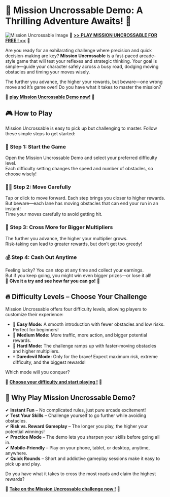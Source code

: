 # 🐔 Mission Uncrossable Demo: A Thrilling Adventure Awaits! 🐔

![Mission Uncrossable Image]([https://i.ibb.co/jkvThvH9/image.jpg](https://res.cloudinary.com/dzwk5oovk/image/upload/v1729821916/EMD/mission%20uncrossable%20uk/mission-uncrossable-banner_fa8akz.jpg))
🐔 **[>> PLAY MISSION UNCROSSABLE FOR FREE ! <<]([#](https://fspace.link/register))** 🐔

Are you ready for an exhilarating challenge where precision and quick decision-making are key? **Mission Uncrossable** is a fast-paced arcade-style game that will test your reflexes and strategic thinking. Your goal is simple—guide your character safely across a busy road, dodging moving obstacles and timing your moves wisely.

The further you advance, the higher your rewards, but beware—one wrong move and it’s game over! Do you have what it takes to master the mission?

🐔 **[play Mission Uncrossable Demo now!]([#](https://fspace.link/register))** 🐔

## 🎮 How to Play

Mission Uncrossable is easy to pick up but challenging to master. Follow these simple steps to get started:

### 🚀 Step 1: Start the Game
Open the Mission Uncrossable Demo and select your preferred difficulty level.  
Each difficulty setting changes the speed and number of obstacles, so choose wisely!

### 🏃‍♂️ Step 2: Move Carefully
Tap or click to move forward. Each step brings you closer to higher rewards.  
But beware—each lane has moving obstacles that can end your run in an instant!  
Time your moves carefully to avoid getting hit.

### 🎯 Step 3: Cross More for Bigger Multipliers
The further you advance, the higher your multiplier grows.  
Risk-taking can lead to greater rewards, but don’t get too greedy!

### 💰 Step 4: Cash Out Anytime
Feeling lucky? You can stop at any time and collect your earnings.  
But if you keep going, you might win even bigger prizes—or lose it all!  
🐔 **Give it a try and see how far you can go!** 🐔

## 🔥 Difficulty Levels – Choose Your Challenge

Mission Uncrossable offers four difficulty levels, allowing players to customize their experience:

- 🐥 **Easy Mode:** A smooth introduction with fewer obstacles and low risks. Perfect for beginners!
- 🚗 **Medium Mode:** More traffic, more action, and bigger potential rewards.
- 🚛 **Hard Mode:** The challenge ramps up with faster-moving obstacles and higher multipliers.
- 💀 **Daredevil Mode:** Only for the brave! Expect maximum risk, extreme difficulty, and the biggest rewards!

Which mode will you conquer?

🐔 **[Choose your difficulty and start playing !](https://fspace.link/register)** 🐔

## 🎯 Why Play Mission Uncrossable Demo?

✔ **Instant Fun** – No complicated rules, just pure arcade excitement!  
✔ **Test Your Skills** – Challenge yourself to go further while avoiding obstacles.  
✔ **Risk vs. Reward Gameplay** – The longer you play, the higher your potential winnings!  
✔ **Practice Mode** – The demo lets you sharpen your skills before going all in.  
✔ **Mobile-Friendly** – Play on your phone, tablet, or desktop, anytime, anywhere.  
✔ **Quick Rounds** – Short and addictive gameplay sessions make it easy to pick up and play.

Do you have what it takes to cross the most roads and claim the highest rewards?

🐔 **[Take on the Mission Uncrossable challenge now !]([#](https://fspace.link/register))** 🐔
